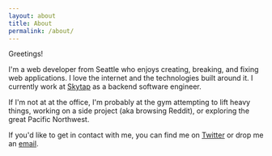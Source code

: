 ```yaml
---
layout: about
title: About
permalink: /about/
---
```


Greetings!

I'm a web developer from Seattle who enjoys creating, breaking, and fixing web applications. I love the internet and the technologies built around it. I currently work at [Skytap](https://www.skytap.com/) as a backend software engineer. 

If I'm not at at the office, I'm probably at the gym attempting to lift heavy things, working on a side project (aka browsing Reddit), or exploring the great Pacific Northwest.

If you'd like to get in contact with me, you can find me on [Twitter](http://www.twitter.com/chedda86) or drop me an [email](mailto:ancheta86@gmail.com).
